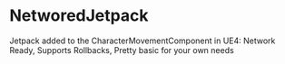 # NetworedJetpack
Jetpack added to the CharacterMovementComponent in UE4: Network Ready, Supports Rollbacks, Pretty basic for your own needs
